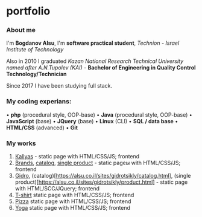 # portfolio
### About me
I'm **Bogdanov Alsu**, I'm **software practical student**, *Technion - Israel Institute of Technology*

Also in 2010 I graduated *Kazan National Research Technical University named after A.N.Tupolev (KAI)* - **Bachelor of Engineering in Quality Control Technology/Technician**

Since 2017 I have been studying full stack. 

### My coding experians:
•	**php** (procedural style, OOP-base)
•	**Java** (procedural style, OOP-base)
•	**JavaScript** (base)
•	**JQuery** (base)
•	**Linux** (CLI)
•	**SQL / data base**
•	**HTML/CSS** (advanced)
•	**Git**


### My works

1. [Kallyas](https://alsu.co.il/sites/kallyas/index.html) - static page with HTML/CSS/JS; frontend
1. [Brands](https://alsu.co.il/sites/brand/index.html), [catalog](https://alsu.co.il/sites/brand/product.html), [single product](https://alsu.co.il/sites/brand/single.html) - static pageы with HTML/CSS/JS; frontend
1. [Gidro](https://alsu.co.il/sites/gidrotsikly/index.html), (catalog)[https://alsu.co.il/sites/gidrotsikly/catalog.html], (single product)[https://alsu.co.il/sites/gidrotsikly/product.html] - static page with HTML/SCC/JQuery; frontend
2. [T-shirt](https://alsu.co.il/sites/t_shirt/index.html) static page with HTML/CSS/JS; frontend
3. [Pizza](https://alsu.co.il/sites/pizza-time_html/index.html) static page with HTML/CSS/JS; frontend
4. [Yoga](https://alsu.co.il/sites/yoga-proj/index.html) static page with HTML/CSS/JS; frontend

